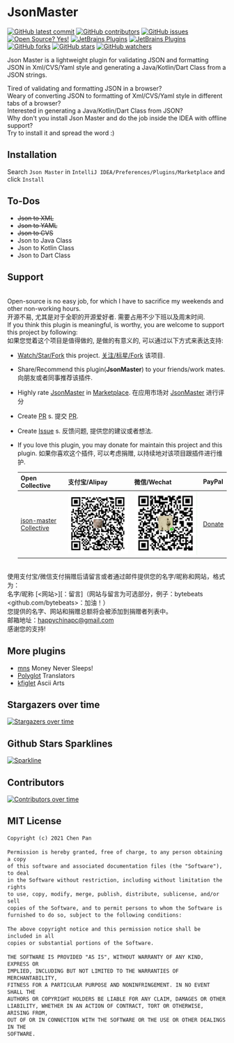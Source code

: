 # JsonMaster
[![GitHub latest commit](https://badgen.net/github/last-commit/bytebeats/JsonMaster)](https://github.com/bytebeats/JsonMaster/commit/)
[![GitHub contributors](https://img.shields.io/github/contributors/bytebeats/JsonMaster.svg)](https://github.com/bytebeats/JsonMaster/graphs/contributors/)
[![GitHub issues](https://img.shields.io/github/issues/bytebeats/JsonMaster.svg)](https://github.com/bytebeats/JsonMaster/issues/)
[![Open Source? Yes!](https://badgen.net/badge/Open%20Source%20%3F/Yes%21/blue?icon=github)](https://github.com/bytebeats/JsonMaster/)
[![JetBrains Plugins](https://img.shields.io/jetbrains/plugin/v/15218-json-master.svg)](https://plugins.jetbrains.com/plugin/15218-json-master)
[![JetBrains Plugins](https://img.shields.io/jetbrains/plugin/r/rating/15218)](https://plugins.jetbrains.com/plugin/15218-json-master)
[![GitHub forks](https://img.shields.io/github/forks/bytebeats/JsonMaster.svg?style=social&label=Fork&maxAge=2592000)](https://github.com/bytebeats/JsonMaster/network/)
[![GitHub stars](https://img.shields.io/github/stars/bytebeats/JsonMaster.svg?style=social&label=Star&maxAge=2592000)](https://github.com/bytebeats/JsonMaster/stargazers/)
[![GitHub watchers](https://img.shields.io/github/watchers/bytebeats/JsonMaster.svg?style=social&label=Watch&maxAge=2592000)](https://github.com/bytebeats/JsonMaster/watchers/)

Json Master is a lightweight plugin for validating JSON and formatting JSON in Xml/CVS/Yaml style and generating a Java/Kotlin/Dart Class from a JSON strings.<br>

Tired of validating and formatting JSON in a browser?<br>
Weary of converting JSON to formatting of Xml/CVS/Yaml style in different tabs of a browser?<br>
Interested in generating a Java/Kotlin/Dart Class from JSON?<br>
Why don't you install Json Master and do the job inside the IDEA with offline support?<br>
Try to install it and spread the word :)<br>

## Installation

Search `Json Master` in `IntelliJ IDEA/Preferences/Plugins/Marketplace` and click `Install`

## To-Dos
* <s>Json to XML</s>
* <s>Json to YAML</s>
* <s>Json to CVS</s>
* Json to Java Class
* Json to Kotlin Class
* Json to Dart Class

## Support
<br>Open-source is no easy job, for which I have to sacrifice my weekends and other non-working hours.
<br>开源不易, 尤其是对于全职的开源爱好者. 需要占用不少下班以及周末时间.
<br>If you think this plugin is meaningful, is worthy, you are welcome to support this project by following:
<br>如果您觉着这个项目是值得做的, 是做的有意义的, 可以通过以下方式来表达支持:

* [Watch/Star/Fork](https://github.com/bytebeats/JsonMaster) this project. [关注/标星/Fork](https://github.com/bytebeats/JsonMaster) 该项目.
* Share/Recommend this plugin(<b>JsonMaster</b>) to your friends/work mates. 向朋友或者同事推荐该插件.
* Highly rate [JsonMaster](https://plugins.jetbrains.com/plugin/15218-json-master/) in [Marketplace](https://plugins.jetbrains.com/). 在应用市场对 [JsonMaster](https://plugins.jetbrains.com/plugin/15218-json-master/) 进行评分
* Create [PR](https://github.com/bytebeats/JsonMaster/pulls) s. 提交 [PR](https://github.com/bytebeats/JsonMaster/pulls).
* Create [Issue](https://github.com/bytebeats/JsonMaster/issues) s. 反馈问题, 提供您的建议或者想法.
* If you love this plugin, you may donate for maintain this project and this plugin. 如果你喜欢这个插件, 可以考虑捐赠, 以持续地对该项目跟插件进行维护.

  | Open Collective                                                                      | 支付宝/Alipay                             | 微信/Wechat                              | PayPal                                             |
  |--------------------------------------------------------------------------------------|----------------------------------------|----------------------------------------|----------------------------------------------------|
  | <a href=https://opencollective.com/json-master-collective>json-master Collective</a> | ![alipay](receipts/alipay_receipt.png) | ![wechat](receipts/wechat_receipt.png) | <a href=https://www.paypal.me/bytesbeat>Donate</a> |

<br>使用支付宝/微信支付捐赠后请留言或者通过邮件提供您的名字/昵称和网站，格式为：
<br>名字/昵称 [<网站>][：留言]（网站与留言为可选部分，例子：bytebeats <github.com/bytebeats>：加油！）
<br>您提供的名字、网站和捐赠总额将会被添加到捐赠者列表中。
<br>邮箱地址：<a href="mailto:happychinapc@gmail.com?subject=JsonMaster捐赠&body=你做的工作很有意义, 加油!">happychinapc@gmail.com</a>
<br>感谢您的支持!

## More plugins
* [mns](https://github.com/bytebeats/mns) Money Never Sleeps!
* [Polyglot](https://github.com/bytebeats/polyglot) Translators
* [kfiglet](https://github.com/bytebeats/kfiglet) Ascii Arts

## Stargazers over time
[![Stargazers over time](https://starchart.cc/bytebeats/JsonMaster.svg)](https://starchart.cc/bytebeats/JsonMaster)

## Github Stars Sparklines
[![Sparkline](https://stars.medv.io/bytebeats/JsonMaster.svg)](https://stars.medv.io/bytebeats/JsonMaster)

## Contributors
[![Contributors over time](https://contributor-graph-api.apiseven.com/contributors-svg?chart=contributorOverTime&repo=bytebeats/JsonMaster)](https://www.apiseven.com/en/contributor-graph?chart=contributorOverTime&repo=bytebeats/JsonMaster)

## MIT License

    Copyright (c) 2021 Chen Pan

    Permission is hereby granted, free of charge, to any person obtaining a copy
    of this software and associated documentation files (the "Software"), to deal
    in the Software without restriction, including without limitation the rights
    to use, copy, modify, merge, publish, distribute, sublicense, and/or sell
    copies of the Software, and to permit persons to whom the Software is
    furnished to do so, subject to the following conditions:

    The above copyright notice and this permission notice shall be included in all
    copies or substantial portions of the Software.

    THE SOFTWARE IS PROVIDED "AS IS", WITHOUT WARRANTY OF ANY KIND, EXPRESS OR
    IMPLIED, INCLUDING BUT NOT LIMITED TO THE WARRANTIES OF MERCHANTABILITY,
    FITNESS FOR A PARTICULAR PURPOSE AND NONINFRINGEMENT. IN NO EVENT SHALL THE
    AUTHORS OR COPYRIGHT HOLDERS BE LIABLE FOR ANY CLAIM, DAMAGES OR OTHER
    LIABILITY, WHETHER IN AN ACTION OF CONTRACT, TORT OR OTHERWISE, ARISING FROM,
    OUT OF OR IN CONNECTION WITH THE SOFTWARE OR THE USE OR OTHER DEALINGS IN THE
    SOFTWARE.
